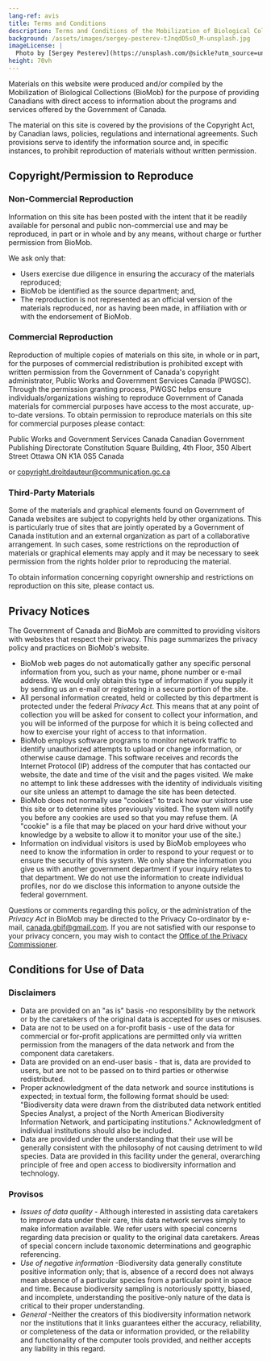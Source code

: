 ```yaml
---
lang-ref: avis
title: Terms and Conditions
description: Terms and Conditions of the Mobilization of Biological Collections (BioMob)
background: /assets/images/sergey-pesterev-tJnqdD5sO_M-unsplash.jpg
imageLicense: |
  Photo by [Sergey Pesterev](https://unsplash.com/@sickle?utm_source=unsplash&utm_medium=referral&utm_content=creditCopyText) on [Unsplash](https://unsplash.com/?utm_source=unsplash&utm_medium=referral&utm_content=creditCopyText)
height: 70vh
---
```


Materials on this website were produced and/or compiled by the Mobilization of Biological Collections (BioMob) for the purpose of providing Canadians with direct access to information about the programs and services offered by the Government of Canada.

The material on this site is covered by the provisions of the Copyright Act, by Canadian laws, policies, regulations and international agreements. Such provisions serve to identify the information source and, in specific instances, to prohibit reproduction of materials without written permission.

## Copyright/Permission to Reproduce
### Non-Commercial Reproduction
Information on this site has been posted with the intent that it be readily available for personal and public non-commercial use and may be reproduced, in part or in whole and by any means, without charge or further permission from BioMob.

We ask only that:

- Users exercise due diligence in ensuring the accuracy of the materials reproduced;
- BioMob be identified as the source department; and,
- The reproduction is not represented as an official version of the materials reproduced, nor as having been made, in affiliation with or with the endorsement of BioMob.

### Commercial Reproduction
Reproduction of multiple copies of materials on this site, in whole or in part, for the purposes of commercial redistribution is prohibited except with written permission from the Government of Canada's copyright administrator, Public Works and Government Services Canada (PWGSC). Through the permission granting process, PWGSC helps ensure individuals/organizations wishing to reproduce Government of Canada materials for commercial purposes have access to the most accurate, up-to-date versions. To obtain permission to reproduce materials on this site for commercial purposes please contact:

Public Works and Government Services Canada
Canadian Government Publishing Directorate
Constitution Square Building, 4th Floor, 350 Albert Street
Ottawa ON K1A 0S5
Canada

or [copyright.droitdauteur@communication.gc.ca](mailto:copyright.droitdauteur@communication.gc.ca)

### Third-Party Materials
Some of the materials and graphical elements found on Government of Canada websites are subject to copyrights held by other organizations. This is particularly true of sites that are jointly operated by a Government of Canada institution and an external organization as part of a collaborative arrangement. In such cases, some restrictions on the reproduction of materials or graphical elements may apply and it may be necessary to seek permission from the rights holder prior to reproducing the material.

To obtain information concerning copyright ownership and restrictions on reproduction on this site, please contact us.

## Privacy Notices
The Government of Canada and BioMob are committed to providing visitors with websites that respect their privacy. This page summarizes the privacy policy and practices on BioMob's website.

- BioMob web pages do not automatically gather any specific personal information from you, such as your name, phone number or e-mail address. We would only obtain this type of information if you supply it by sending us an e-mail or registering in a secure portion of the site.
- All personal information created, held or collected by this department is protected under the federal _Privacy Act_. This means that at any point of collection you will be asked for consent to collect your information, and you will be informed of the purpose for which it is being collected and how to exercise your right of access to that information.
- BioMob employs software programs to monitor network traffic to identify unauthorized attempts to upload or change information, or otherwise cause damage. This software receives and records the Internet Protocol (IP) address of the computer that has contacted our website, the date and time of the visit and the pages visited. We make no attempt to link these addresses with the identity of individuals visiting our site unless an attempt to damage the site has been detected.
- BioMob does not normally use "cookies" to track how our visitors use this site or to determine sites previously visited. The system will notify you before any cookies are used so that you may refuse them. (A "cookie" is a file that may be placed on your hard drive without your knowledge by a website to allow it to monitor your use of the site.)
- Information on individual visitors is used by BioMob employees who need to know the information in order to respond to your request or to ensure the security of this system. We only share the information you give us with another government department if your inquiry relates to that department. We do not use the information to create individual profiles, nor do we disclose this information to anyone outside the federal government.

Questions or comments regarding this policy, or the administration of the _Privacy Act_ in BioMob may be directed to the Privacy Co-ordinator by e-mail, [canada.gbif@gmail.com](mailto:canada.gbif@gmail.com). If you are not satisfied with our response to your privacy concern, you may wish to contact the [Office of the Privacy Commissioner](http://www.privcom.gc.ca/index_e.asp).

## Conditions for Use of Data
### Disclaimers
- Data are provided on an "as is" basis -no responsibility by the network or by the caretakers of the original data is accepted for uses or misuses.
- Data are not to be used on a for-profit basis - use of the data for commercial or for-profit applications are permitted only via written permission from the managers of the data network and from the component data caretakers.
- Data are provided on an end-user basis - that is, data are provided to users, but are not to be passed on to third parties or otherwise redistributed.
- Proper acknowledgment of the data network and source institutions is expected; in textual form, the following format should be used: "Biodiversity data were drawn from the distributed data network entitled Species Analyst, a project of the North American Biodiversity Information Network, and participating institutions." Acknowledgment of individual institutions should also be included.
- Data are provided under the understanding that their use will be generally consistent with the philosophy of not causing detriment to wild species.
Data are provided in this facility under the general, overarching principle of free and open access to biodiversity information and technology.

### Provisos
- _Issues of data quality_ - Although interested in assisting data caretakers to improve data under their care, this data network serves simply to make information available. We refer users with special concerns regarding data precision or quality to the original data caretakers. Areas of special concern include taxonomic determinations and geographic referencing.
- _Use of negative information_ -Biodiversity data generally constitute positive information only; that is, absence of a record does not always mean absence of a particular species from a particular point in space and time. Because biodiversity sampling is notoriously spotty, biased, and incomplete, understanding the positive-only nature of the data is critical to their proper understanding.
- _General_ -Neither the creators of this biodiversity information network nor the institutions that it links guarantees either the accuracy, reliability, or completeness of the data or information provided, or the reliability and functionality of the computer tools provided, and neither accepts any liability in this regard.